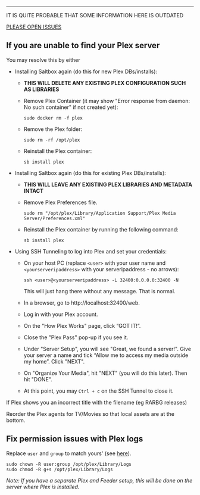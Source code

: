 
---
IT IS QUITE PROBABLE THAT SOME INFORMATION HERE IS OUTDATED

[PLEASE OPEN ISSUES](https://github.com/saltyorg/docs/issues)

## If you are unable to find your Plex server

You may resolve this by either

 - Installing Saltbox again (do this for new Plex DBs/installs):

   - **THIS WILL DELETE ANY EXISTING PLEX CONFIGURATION SUCH AS LIBRARIES**

   - Remove Plex Container (it may show "Error response from daemon: No such container" if not created yet):

     ```
     sudo docker rm -f plex
     ```

   - Remove the Plex folder:

     ```
     sudo rm -rf /opt/plex
     ```

   - Reinstall the Plex container:

     ```
     sb install plex
     ```

 - Installing Saltbox again (do this for existing Plex DBs/installs):

   - **THIS WILL LEAVE ANY EXISTING PLEX LIBRARIES AND METADATA INTACT**

   - Remove Plex Preferences file. 

     ```
     sudo rm "/opt/plex/Library/Application Support/Plex Media Server/Preferences.xml"
     ```

   - Reinstall the Plex container by running the following command:

     ```
     sb install plex
     ```


 - Using SSH Tunneling to log into Plex and set your credentials:

   - On your host PC (replace `<user>` with your user name and `<yourserveripaddress>` with your serveripaddress - no arrows):

     ```
     ssh <user>@<yourserveripaddress> -L 32400:0.0.0.0:32400 -N
     ```

     This will just hang there without any message. That is normal.

   - In a browser, go to http://localhost:32400/web.

   - Log in with your Plex account.

   - On the "How Plex Works" page, click “GOT IT!”.

   - Close the "Plex Pass" pop-up if you see it.

   - Under "Server Setup", you will see "Great, we found a server!". Give your server a name and tick “Allow me to access my media outside my home”. Click "NEXT".

   - On "Organize Your Media", hit "NEXT" (you will do this later). Then hit "DONE".

   - At this point, you may `Ctrl + c` on the SSH Tunnel to close it.



 If Plex shows you an incorrect title with the filename (eg RARBG releases)

Reorder the Plex agents for TV/Movies so that local assets are at the bottom.


## Fix permission issues with Plex logs


Replace `user` and `group` to match yours' (see [here](../System#find-your-user-id-uid-and-group-id-gid)).

```
sudo chown -R user:group /opt/plex/Library/Logs
sudo chmod -R g+s /opt/plex/Library/Logs
```

_Note: If you have a separate Plex and Feeder setup, this will be done on the server where Plex is installed._
